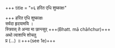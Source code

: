 +++
title = "०६ हरित एधि शुष्काक्षः"

+++
हरित एधि शुष्काक्षः  
सर्वदा हृदयामयि ।  
स्त्रियस् ते अन्या मा छान्त्सुर् +++(Bhatt. mā chāñchur)+++  
अथो त्वाशाभि शोचतु  
प्र (…) ॥ +++(see 1e)+++